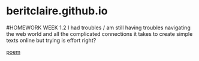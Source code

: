 # beritclaire.github.io
#HOMEWORK WEEK 1.2
I had troubles / am still having troubles navigating the web world and all the complicated connections it takes to create simple texts online but trying is effort right? 

[poem](https://beritclaire.github.io/hw2/index.html)
